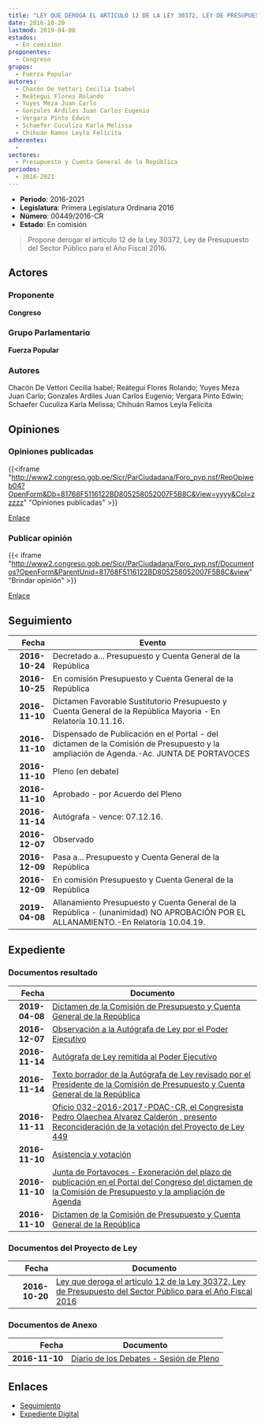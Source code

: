 ```yaml
---
title: "LEY QUE DEROGA EL ARTÍCULO 12 DE LA LEY 30372, LEY DE PRESUPUESTO DEL SECTOR PÚBLICO PARA EL AÑO FISCAL 2016"
date: 2016-10-20
lastmod: 2019-04-08
estados: 
  - En comisión
proponentes: 
  - Congreso
grupos: 
  - Fuerza Popular
autores: 
  - Chacón De Vettori Cecilia Isabel
  - Reátegui Flores Rolando
  - Yuyes Meza Juan Carlo
  - Gonzales Ardiles Juan Carlos Eugenio
  - Vergara Pinto Edwin
  - Schaefer Cuculiza Karla Melissa
  - Chihuán Ramos Leyla Felícita
adherentes: 
  - 
sectores: 
  - Presupuesto y Cuenta General de la República
periodos: 
  - 2016-2021
---
```


- **Periodo**: 2016-2021
- **Legislatura**: Primera Legislatura Ordinaria 2016
- **Número**: 00449/2016-CR
- **Estado**: En comisión

> Propone derogar el artículo 12 de la Ley 30372, Ley de Presupuesto del Sector Público para el Año Fiscal 2016.


## Actores

### Proponente

**Congreso**

### Grupo Parlamentario

**Fuerza Popular**

### Autores

Chacón De Vettori Cecilia Isabel; Reátegui Flores Rolando; Yuyes Meza Juan Carlo; Gonzales Ardiles Juan Carlos Eugenio; Vergara Pinto Edwin; Schaefer Cuculiza Karla Melissa; Chihuán Ramos Leyla Felícita


## Opiniones

### Opiniones publicadas

{{<iframe "http://www2.congreso.gob.pe/Sicr/ParCiudadana/Foro_pvp.nsf/RepOpiweb04?OpenForm&Db=81768F5116122BD805258052007F5B8C&View=yyyy&Col=zzzzz" "Opiniones publicadas" >}}

[Enlace](http://www2.congreso.gob.pe/Sicr/ParCiudadana/Foro_pvp.nsf/RepOpiweb04?OpenForm&Db=81768F5116122BD805258052007F5B8C&View=yyyy&Col=zzzzz)
### Publicar opinión

{{< iframe "http://www2.congreso.gob.pe/Sicr/ParCiudadana/Foro_pvp.nsf/Documentos?OpenForm&ParentUnid=81768F5116122BD805258052007F5B8C&view" "Brindar opinión" >}}

[Enlace](http://www2.congreso.gob.pe/Sicr/ParCiudadana/Foro_pvp.nsf/Documentos?OpenForm&ParentUnid=81768F5116122BD805258052007F5B8C&view)

## Seguimiento

| Fecha | Evento |
|------:|--------|
| **2016-10-24** | Decretado a... Presupuesto y Cuenta General de la República|
| **2016-10-25** | En comisión Presupuesto y Cuenta General de la República|
| **2016-11-10** | Dictamen Favorable Sustitutorio Presupuesto y Cuenta General de la República Mayoria - En Relatoría 10.11.16.|
| **2016-11-10** | Dispensado de Publicación en el Portal - del dictamen de la Comisión de Presupuesto y la ampliación de Agenda.-Ac. JUNTA DE PORTAVOCES|
| **2016-11-10** | Pleno (en debate)|
| **2016-11-10** | Aprobado - por Acuerdo del Pleno|
| **2016-11-14** | Autógrafa - vence: 07.12.16.|
| **2016-12-07** | Observado|
| **2016-12-09** | Pasa a... Presupuesto y Cuenta General de la República|
| **2016-12-09** | En comisión Presupuesto y Cuenta General de la República|
| **2019-04-08** | Allanamiento Presupuesto y Cuenta General de la República - (unanimidad) NO APROBACIÓN POR EL ALLANAMIENTO.-En Relatoría 10.04.19.|


## Expediente


### Documentos resultado

| Fecha | Documento |
|------:|--------|
| **2019-04-08** | [Dictamen de la Comisión de Presupuesto y Cuenta General de la República](http://www.leyes.congreso.gob.pe/Documentos/2016_2021/Dictamenes/Proyectos_de_Ley/00449DC17MAY20190408..pdf) |
| **2016-12-07** | [Observación a la Autógrafa de Ley por el Poder Ejecutivo](http://www.leyes.congreso.gob.pe/Documentos/2016_2021/Observacion_a_la_Autografa/OBAU0044920161207.pdf) |
| **2016-11-14** | [Autógrafa de Ley remitida al Poder Ejecutivo](http://www.leyes.congreso.gob.pe/Documentos/2016_2021/Autografas/Ley_y_de_Resolucion_Legislativa/AU0044920161114.pdf) |
| **2016-11-14** | [Texto borrador de la Autógrafa de Ley revisado por el Presidente de la Comisión de Presupuesto y Cuenta General de la República](http://www.leyes.congreso.gob.pe/Documentos/2016_2021/Texto_Borrador_de_Autografa/BAU0044920161114.pdf) |
| **2016-11-11** | [Oficio 032-2016-2017-POAC-CR, el Congresista Pedro Olaechea Alvarez Calderón , presento Reconcideración de la votación del Proyecto de Ley 449](http://www.leyes.congreso.gob.pe/Documentos/2016_2021/Asistencia_y_Votacion/Proyectos_de_Ley/Reconsideracion/OFICIO-032-2016-2017-POAC-CR.pdf) |
| **2016-11-10** | [Asistencia y votación](http://www.leyes.congreso.gob.pe/Documentos/2016_2021/Asistencia_y_Votacion/Proyectos_de_Ley/AV0044920161110..pdf) |
| **2016-11-10** | [Junta de Portavoces - Exoneración del plazo de publicación en el Portal del Congreso del dictamen de la Comisión de Presupuesto y la ampliación de Agenda](http://www.leyes.congreso.gob.pe/Documentos/2016_2021/Acuerdos/Junta_Portavoces/AJP0044920161110.pdf) |
| **2016-11-10** | [Dictamen de la Comisión de Presupuesto y Cuenta General de la República](http://www.leyes.congreso.gob.pe/Documentos/2016_2021/Dictamenes/Proyectos_de_Ley/00449DC17MAY20161110..pdf) |

### Documentos del Proyecto de Ley

| Fecha | Documento |
|------:|--------|
| **2016-10-20** | [Ley que deroga el artículo 12 de la Ley 30372, Ley de Presupuesto del Sector Público para el Año Fiscal 2016](http://www.leyes.congreso.gob.pe/Documentos/2016_2021/Proyectos_de_Ley_y_de_Resoluciones_Legislativas/PL0044920161020..pdf) |

### Documentos de Anexo

| Fecha | Documento |
|------:|--------|
| **2016-11-10** | [Diario de los Debates - Sesión de Pleno](http://www2.congreso.gob.pe/Sicr/DiarioDebates/Publicad.nsf/SesionesPleno/05256D6E0073DFE9052580680011229E/$FILE/PLO-2016-18.pdf) |

## Enlaces 

- [Seguimiento](http://www2.congreso.gob.pe/Sicr/TraDocEstProc/CLProLey2016.nsf/f7fff46988ca05b1052578e100829cc7/6304c15cbf5b389105258052007d895b?OpenDocument)
- [Expediente Digital](http://www2.congreso.gob.pe/Sicr/TraDocEstProc/CLProLey2016.nsf/f7fff46988ca05b1052578e100829cc7/6304c15cbf5b389105258052007d895b?OpenDocument&Click=05257FB7005EB655.eb71d0cf91d8294e05256cdf006b5706/$Body/0.1C6C)
